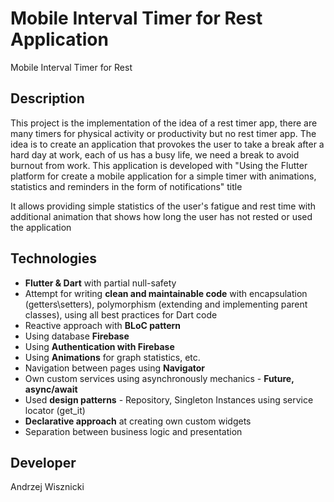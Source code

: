# Mobile Interval Timer for Rest Application

Mobile Interval Timer for Rest

## Description
This project is the implementation of the idea of a rest timer app, there are many timers for physical activity or productivity but no rest timer app. The idea is to create an application that provokes the user to take a break after a hard day at work, each of us has a busy life, we need a break to avoid burnout from work. This application is developed with "Using the Flutter platform for create a mobile application for a simple timer with animations, statistics and reminders in the form of notifications" title

It allows providing simple statistics of the user's fatigue and rest time with additional animation that shows how long the user has not rested or used the application

## Technologies
- **Flutter & Dart** with partial null-safety
- Attempt for writing **clean and maintainable code** with encapsulation (getters\setters), polymorphism (extending and 
implementing parent classes), using all best practices for Dart code
- Reactive approach with **BLoC pattern**
- Using database **Firebase**
- Using **Authentication with Firebase**
- Using **Animations** for graph statistics, etc.
- Navigation between pages using **Navigator**
- Own custom services using asynchronously mechanics - **Future, async/await**
- Used **design patterns** - Repository, Singleton Instances using service locator (get_it)
- **Declarative approach** at creating own custom widgets
- Separation between business logic and presentation

## Developer

Andrzej Wisznicki

